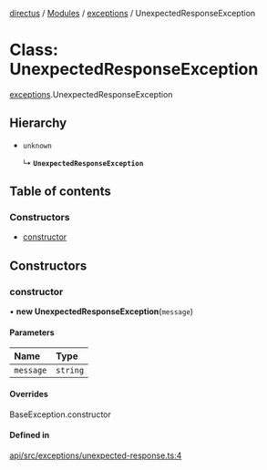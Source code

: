 [directus](../README.md) / [Modules](../modules.md) / [exceptions](../modules/exceptions.md) / UnexpectedResponseException

# Class: UnexpectedResponseException

[exceptions](../modules/exceptions.md).UnexpectedResponseException

## Hierarchy

- `unknown`

  ↳ **`UnexpectedResponseException`**

## Table of contents

### Constructors

- [constructor](exceptions.UnexpectedResponseException.md#constructor)

## Constructors

### constructor

• **new UnexpectedResponseException**(`message`)

#### Parameters

| Name | Type |
| :------ | :------ |
| `message` | `string` |

#### Overrides

BaseException.constructor

#### Defined in

[api/src/exceptions/unexpected-response.ts:4](https://github.com/directus/directus/blob/9368dbd0c/api/src/exceptions/unexpected-response.ts#L4)
